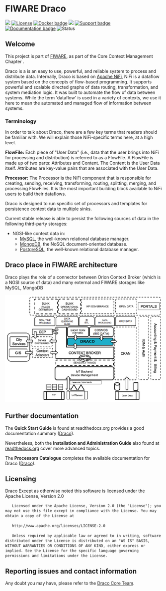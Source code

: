# FIWARE Draco

[![](https://nexus.lab.fiware.org/repository/raw/public/badges/chapters/core.svg)](https://www.fiware.org/developers/catalogue/)
[![License](https://img.shields.io/github/license/ging/fiware-draco.svg)](http://www.apache.org/licenses/LICENSE-2.0.html)
[![Docker badge](https://img.shields.io/docker/pulls/ging/fiware-draco.svg)](https://hub.docker.com/r/ging/fiware-draco/)
[![](https://img.shields.io/badge/tag-fiware--draco-orange.svg?logo=stackoverflow)](http://stackoverflow.com/questions/tagged/fiware-draco) 
[![Support badge]( https://img.shields.io/badge/support-askbot-yellowgreen.svg)](https://ask.fiware.org/questions/scope%3Aall/tags%3Adraco/)
<br/>
[![Documentation badge](https://img.shields.io/readthedocs/fiware-draco.svg)](http://fiware-draco.rtfd.io)
![Status](https://nexus.lab.fiware.org/static/badges/statuses/draco.svg)

## Welcome
This project is part of [FIWARE](http://fiware.org), as part of the Core Context Management Chapter .

Draco is a is an easy to use, powerful, and reliable system to process and distribute data. Internally, Draco is based on [Apache NiFi](https://nifi.apache.org/docs.html),
NiFi is a dataflow system based on the concepts of flow-based programming. It supports powerful and scalable directed graphs of data routing, transformation, and system mediation logic.
It was built to automate the flow of data between systems. While the term 'dataflow' is used in a variety of contexts, we use it here to mean the automated and managed flow of information between systems.

### Terminology

In order to talk about Draco, there are a few key terms that readers should be familiar with. We will explain those NiFi-specific terms here, at a high level.

**FlowFile:** Each piece of "User Data" (i.e., data that the user brings into NiFi for processing and distribution) is referred to as a FlowFile. A FlowFile is made up of two parts: Attributes and Content. The Content is the User Data itself. Attributes are key-value pairs that are associated with the User Data.

**Processor:** The Processor is the NiFi component that is responsible for creating, sending, receiving, transforming, routing, splitting, merging, and processing FlowFiles. It is the most important building block available to NiFi users to build their dataflows.


Draco is designed to run specific set of processors and templates for 
persistence context data to multiple sinks.

Current stable release is able to persist the following sources of data in the following third-party storages:

* NGSI-like context data in:
    * [MySQL](https://www.mysql.com/), the well-known relational database manager.
    * [MongoDB](https://www.mongodb.org/), the NoSQL document-oriented database.
    * [PostgreSQL](http://www.postgresql.org/), the well-known relational database manager.

## Draco place in FIWARE architecture
Draco plays the role of a connector between Orion Context Broker (which is a NGSI source of data) and many external and FIWARE storages like MySQL, MongoDB

![FIWARE architecture](doc/images/fiware_architecture.png)

## Further documentation
The **Quick Start Guide** is found at readthedocs.org provides a good documentation summary ([Draco](https://fiware-draco.readthedocs.io/en/latest/quick_start_guide/index.html)).

Nevertheless, both the **Installation and Administration Guide** also found at [readthedocs.org](https://fiware-draco.readthedocs.io/en/latest/) cover more advanced topics.

The **Processors Catalogue** completes the available documentation for Draco ([Draco](https://fiware-draco.readthedocs.io/en/latest/processors_catalogue/introduction/index.html)).


## Licensing
Draco Except as otherwise noted this software is licensed under the Apache License, Version 2.0
       
       Licensed under the Apache License, Version 2.0 (the "License"); you may not use this file except in compliance with the License. You may obtain a copy of the License at
       
       http://www.apache.org/licenses/LICENSE-2.0
       
       Unless required by applicable law or agreed to in writing, software distributed under the License is distributed on an "AS IS" BASIS, WITHOUT WARRANTIES OR CONDITIONS OF ANY KIND, either express or implied. See the License for the specific language governing permissions and limitations under the License.

## Reporting issues and contact information
Any doubt you may have, please refer to the [Draco Core Team](doc/installation_and_administration_guide/issues_and_contact.md).
